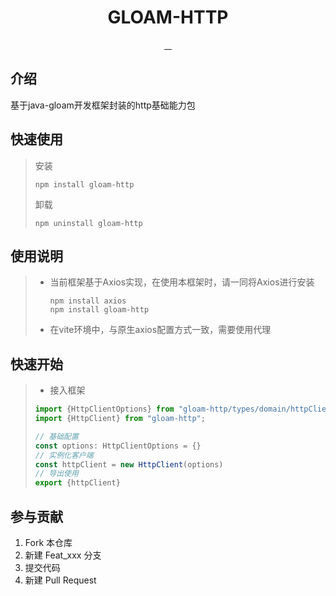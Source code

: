 # 					     

   <div align="center" style="margin-bottom: 10px;"><h1>GLOAM-HTTP</h1></div>

<p align="center">
    <a target="_blank" href="https://github.com/moxy-hub/gloam-http/blob/release/LICENSE">
     	<img alt="" src="https://img.shields.io/github/license/dromara/payment-spring-boot"/>
    </a>
    <a target="_blank" href="https://github.com/moxy-hub">
     	<img alt="" src="https://img.shields.io/badge/gloam-framework-blue?style=flat&logo=gloam&labelColor=green&color=white
/>
    </a>   
    <a target="_blank" href="https://www.typescriptlang.org/zh/">
     	<img alt="" src="https://img.shields.io/badge/type%20script-brightgreen"/>
    </a>   
    <a target="_blank" href="https://www.npmjs.com/package/gloam-http">
     	<img alt="" src="https://img.shields.io/npm/v/gloam-http"/>
    </a>   



</p>

## 介绍

基于java-gloam开发框架封装的http基础能力包



## 快速使用

> 安装
>
>  ```shell
>  npm install gloam-http
>  ```
>
> 卸载
>
> ```shell
> npm uninstall gloam-http
> ```



## 使用说明

> - 当前框架基于Axios实现，在使用本框架时，请一同将Axios进行安装
>
>   ```shell
>   npm install axios
>   npm install gloam-http
>   ```
>
> - 在vite环境中，与原生axios配置方式一致，需要使用代理



## 快速开始

>- 接入框架
>
>  ```ts
>  import {HttpClientOptions} from "gloam-http/types/domain/httpClientOptions";
>  import {HttpClient} from "gloam-http";
>  
>  // 基础配置
>  const options: HttpClientOptions = {}
>  // 实例化客户端
>  const httpClient = new HttpClient(options)
>  // 导出使用
>  export {httpClient}
>  ```
>
>  



## 参与贡献

1.  Fork 本仓库
2.  新建 Feat_xxx 分支
3.  提交代码
4.  新建 Pull Request
